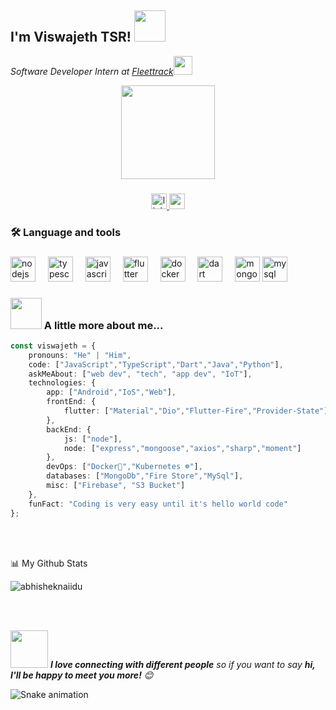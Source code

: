 <h2> I'm Viswajeth TSR! <img src="https://media.giphy.com/media/12oufCB0MyZ1Go/giphy.gif" width="50"></h2>
<p><em>Software Developer Intern at <a href="https://fleettrack.in">Fleettrack</a><img src="https://media.giphy.com/media/WUlplcMpOCEmTGBtBW/giphy.gif" width="30"> 
</em></p>
<div align="center">
  <img height="150" src="https://media.giphy.com/media/v1.Y2lkPTc5MGI3NjExbXVraXB0N3IyajJmcHg1MzBldGszanFjNWpibTkxbDJybWgwdm5rMCZlcD12MV9pbnRlcm5hbF9naWZfYnlfaWQmY3Q9Zw/LaVp0AyqR5bGsC5Cbm/giphy.gif"  />
</div>

###

<div align="center">
  <a href="https://www.linkedin.com/in/viswajeth-t-s-r-465ab7222/" target="_blank">
    <img src="https://img.shields.io/static/v1?message=LinkedIn&logo=linkedin&label=&color=0077B5&logoColor=white&labelColor=&style=for-the-badge" height="25" alt="linkedin logo"  />
  </a>
  <a href="mailto:viswa.dev.in@gmail.com" target="_blank">
    <img src="https://img.shields.io/static/v1?message=Gmail&logo=gmail&label=&color=D14836&logoColor=white&labelColor=&style=for-the-badge" height="25" alt="gmail logo"  />
  </a>
</div>

###
  
  <h3 align="left">🛠 Language and tools</h3>

###

<div align="left">
  <img src="https://cdn.simpleicons.org/nodedotjs/339933" height="40" alt="nodejs logo"  />
  <img width="12" />
  <img src="https://cdn.jsdelivr.net/gh/devicons/devicon/icons/typescript/typescript-original.svg" height="40" alt="typescript logo"  />
  <img width="12" />
  <img src="https://cdn.jsdelivr.net/gh/devicons/devicon/icons/javascript/javascript-original.svg" height="40" alt="javascript logo"  />
  <img width="12" />
  <img src="https://cdn.jsdelivr.net/gh/devicons/devicon/icons/flutter/flutter-original.svg" height="40" alt="flutter logo"  />
  <img width="12" />
  <img src="https://cdn.jsdelivr.net/gh/devicons/devicon/icons/docker/docker-plain-wordmark.svg" height="40" alt="docker logo"  />
  <img width="12" />
  <img src="https://cdn.jsdelivr.net/gh/devicons/devicon/icons/dart/dart-original.svg" height="40" alt="dart logo"  />
  <img width="12" />
  <img src="https://skillicons.dev/icons?i=mongodb" height="40" alt="mongodb logo"  />
  <img src="https://skillicons.dev/icons?i=mysql" height="40" alt="mysql logo"  />
</div>

### <img src="https://media.giphy.com/media/VgCDAzcKvsR6OM0uWg/giphy.gif" width="50"> A little more about me...  

```typescript
const viswajeth = {
    pronouns: "He" | "Him",
    code: ["JavaScript","TypeScript","Dart","Java","Python"],
    askMeAbout: ["web dev", "tech", "app dev", "IoT"],
    technologies: {
        app: ["Android","IoS","Web"],
        frontEnd: {
            flutter: ["Material","Dio","Flutter-Fire","Provider-State"],
        },
        backEnd: {
            js: ["node"],
            node: ["express","mongoose","axios","sharp","moment"]
        },
        devOps: ["Docker🐳","Kubernetes ☸"],
        databases: ["MongoDb","Fire Store","MySql"],
        misc: ["Firebase", "S3 Bucket"]
    },
    funFact: "Coding is very easy until it's hello world code"
};
```

<div>
<br></br>
<p align="left">📊 My Github Stats</p>
<p></p>
<p align="left"> <img src="https://github-readme-stats.vercel.app/api?username=ViswajethTSR&show_icons=true&theme=gotham" alt="abhisheknaiidu" />

</div>
<br></br>

<img src="https://media.giphy.com/media/LnQjpWaON8nhr21vNW/giphy.gif" width="60"> <em><b>I love connecting with different people</b> so if you want to say <b>hi, I'll be happy to meet you more!</b> 😊</em>




<img src="https://raw.githubusercontent.com/maurodesouza/maurodesouza/output/snake.svg" alt="Snake animation" />

###